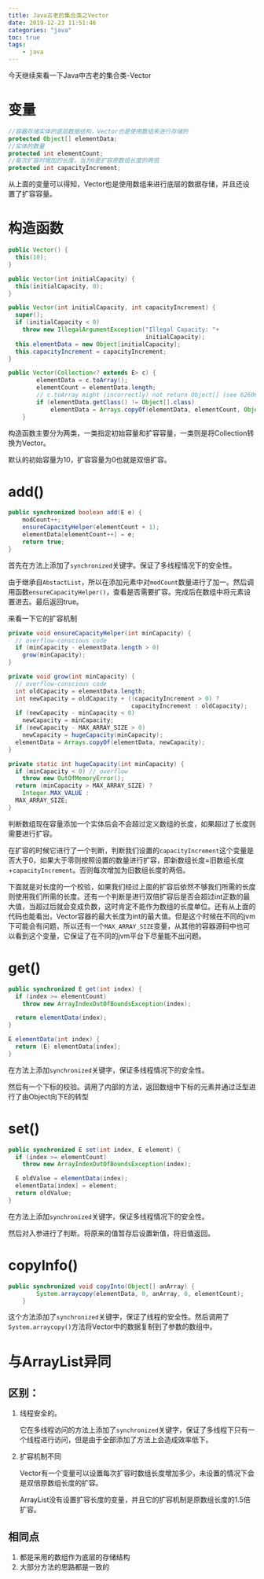 ```yaml
---
title: Java古老的集合类之Vector
date: 2019-12-23 11:51:46
categories: "java"
toc: true
tags: 
	- java
---
```


今天继续来看一下Java中古老的集合类-Vector

# 变量

```java
//容器存储实体的底层数据结构，Vector也是使用数组来进行存储的
protected Object[] elementData;
//实体的数量
protected int elementCount;
//每次扩容时增加的长度，当为0是扩容原数组长度的两倍
protected int capacityIncrement;
```

从上面的变量可以得知，Vector也是使用数组来进行底层的数据存储，并且还设置了扩容容量。

<!--more-->

# 构造函数

```java
public Vector() {
  this(10);
}

public Vector(int initialCapacity) {
  this(initialCapacity, 0);
}

public Vector(int initialCapacity, int capacityIncrement) {
  super();
  if (initialCapacity < 0)
    throw new IllegalArgumentException("Illegal Capacity: "+
                                       initialCapacity);
  this.elementData = new Object[initialCapacity];
  this.capacityIncrement = capacityIncrement;
}

public Vector(Collection<? extends E> c) {
        elementData = c.toArray();
        elementCount = elementData.length;
        // c.toArray might (incorrectly) not return Object[] (see 6260652)
        if (elementData.getClass() != Object[].class)
            elementData = Arrays.copyOf(elementData, elementCount, Object[].class);
    }
```

构造函数主要分为两类，一类指定初始容量和扩容容量，一类则是将Collection转换为Vector。

默认的初始容量为10，扩容容量为0也就是双倍扩容。

# add()

```java
public synchronized boolean add(E e) {
    modCount++;
    ensureCapacityHelper(elementCount + 1);
    elementData[elementCount++] = e;
    return true;
}
```

首先在方法上添加了`synchronized`关键字。保证了多线程情况下的安全性。

由于继承自`AbstactList`，所以在添加元素中对`modCount`数量进行了加一。然后调用函数`ensureCapacityHelper()`，查看是否需要扩容。完成后在数组中将元素设置进去。最后返回true。 

来看一下它的扩容机制

```java
private void ensureCapacityHelper(int minCapacity) {
  // overflow-conscious code
  if (minCapacity - elementData.length > 0)
    grow(minCapacity);
}

private void grow(int minCapacity) {
  // overflow-conscious code
  int oldCapacity = elementData.length;
  int newCapacity = oldCapacity + ((capacityIncrement > 0) ?
                                   capacityIncrement : oldCapacity);
  if (newCapacity - minCapacity < 0)
    newCapacity = minCapacity;
  if (newCapacity - MAX_ARRAY_SIZE > 0)
    newCapacity = hugeCapacity(minCapacity);
  elementData = Arrays.copyOf(elementData, newCapacity);
}

private static int hugeCapacity(int minCapacity) {
  if (minCapacity < 0) // overflow
    throw new OutOfMemoryError();
  return (minCapacity > MAX_ARRAY_SIZE) ?
    Integer.MAX_VALUE :
  MAX_ARRAY_SIZE;
}
```

判断数组现在容量添加一个实体后会不会超过定义数组的长度，如果超过了长度则需要进行扩容。

在扩容的时候它进行了一个判断，判断我们设置的`capacityIncrement`这个变量是否大于0，如果大于零则按照设置的数量进行扩容，即新数组长度=旧数组长度+`capacityIncrement`。否则每次增加为旧数组长度的两倍。

下面就是对长度的一个校验，如果我们经过上面的扩容后依然不够我们所需的长度则使用我们所需的长度。还有一个判断是进行双倍扩容后是否会超过int正数的最大值，当超过后就会变成负数，这时肯定不能作为数组的长度单位。还有从上面的代码也能看出，Vector容器的最大长度为int的最大值。但是这个时候在不同的jvm下可能会有问题，所以还有一个`MAX_ARRAY_SIZE`变量，从其他的容器源码中也可以看到这个变量，它保证了在不同的jvm平台下尽量能不出问题。

# get()

```java
public synchronized E get(int index) {
  if (index >= elementCount)
    throw new ArrayIndexOutOfBoundsException(index);

  return elementData(index);
}

E elementData(int index) {
  return (E) elementData[index];
}
```

在方法上添加`synchronized`关键字，保证多线程情况下的安全性。

然后有一个下标的校验。调用了内部的方法，返回数组中下标的元素并通过泛型进行了由Object向下E的转型

# set()

```java
public synchronized E set(int index, E element) {
  if (index >= elementCount)
    throw new ArrayIndexOutOfBoundsException(index);

  E oldValue = elementData(index);
  elementData[index] = element;
  return oldValue;
}
```

在方法上添加`synchronized`关键字，保证多线程情况下的安全性。

然后对入参进行了判断。将原来的值暂存后设置新值，将旧值返回。

# copyInfo()

```java
public synchronized void copyInto(Object[] anArray) {
        System.arraycopy(elementData, 0, anArray, 0, elementCount);
    }
```

这个方法添加了`synchronized`关键字，保证了线程的安全性。然后调用了`System.arraycopy()`方法将Vector中的数据复制到了参数的数组中。

# 与ArrayList异同

## 区别：

1. 线程安全的。

   它在多线程访问的方法上添加了`synchronized`关键字，保证了多线程下只有一个线程进行访问，但是由于全部添加了方法上会造成效率低下。

2. 扩容机制不同

   Vector有一个变量可以设置每次扩容时数组长度增加多少，未设置的情况下会是双倍原数组长度的扩容。

   ArrayList没有设置扩容长度的变量，并且它的扩容机制是原数组长度的1.5倍扩容。

## 相同点

1. 都是采用的数组作为底层的存储结构
2. 大部分方法的思路都是一致的


